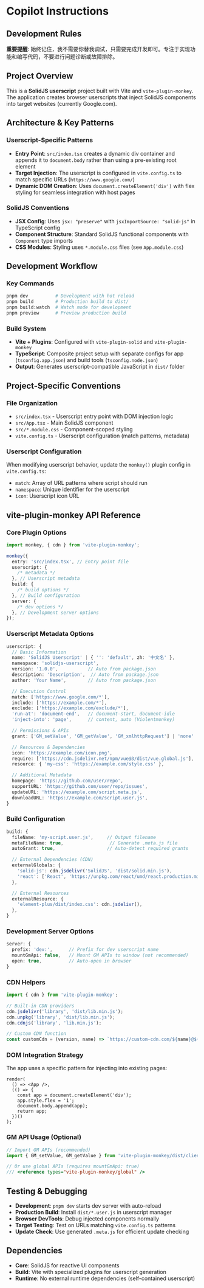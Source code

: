 # Copilot Instructions

## Development Rules

**重要提醒**: 始终记住，我不需要你替我调试，只需要完成开发即可。专注于实现功能和编写代码，不要进行问题诊断或故障排除。

## Project Overview

This is a **SolidJS userscript** project built with Vite and `vite-plugin-monkey`. The application creates browser userscripts that inject SolidJS components into target websites (currently Google.com).

## Architecture & Key Patterns

### Userscript-Specific Patterns

- **Entry Point**: `src/index.tsx` creates a dynamic div container and appends it to `document.body` rather than using a pre-existing root element
- **Target Injection**: The userscript is configured in `vite.config.ts` to match specific URLs (`https://www.google.com/`)
- **Dynamic DOM Creation**: Uses `document.createElement('div')` with flex styling for seamless integration with host pages

### SolidJS Conventions

- **JSX Config**: Uses `jsx: "preserve"` with `jsxImportSource: "solid-js"` in TypeScript config
- **Component Structure**: Standard SolidJS functional components with `Component` type imports
- **CSS Modules**: Styling uses `*.module.css` files (see `App.module.css`)

## Development Workflow

### Key Commands

```bash
pnpm dev          # Development with hot reload
pnpm build        # Production build to dist/
pnpm build:watch  # Watch mode for development
pnpm preview      # Preview production build
```

### Build System

- **Vite + Plugins**: Configured with `vite-plugin-solid` and `vite-plugin-monkey`
- **TypeScript**: Composite project setup with separate configs for app (`tsconfig.app.json`) and build tools (`tsconfig.node.json`)
- **Output**: Generates userscript-compatible JavaScript in `dist/` folder

## Project-Specific Conventions

### File Organization

- `src/index.tsx` - Userscript entry point with DOM injection logic
- `src/App.tsx` - Main SolidJS component
- `src/*.module.css` - Component-scoped styling
- `vite.config.ts` - Userscript configuration (match patterns, metadata)

### Userscript Configuration

When modifying userscript behavior, update the `monkey()` plugin config in `vite.config.ts`:

- `match`: Array of URL patterns where script should run
- `namespace`: Unique identifier for the userscript
- `icon`: Userscript icon URL

## vite-plugin-monkey API Reference

### Core Plugin Options

```typescript
import monkey, { cdn } from 'vite-plugin-monkey';

monkey({
  entry: 'src/index.tsx', // Entry point file
  userscript: {
    /* metadata */
  }, // Userscript metadata
  build: {
    /* build options */
  }, // Build configuration
  server: {
    /* dev options */
  }, // Development server options
});
```

### Userscript Metadata Options

```typescript
userscript: {
  // Basic Information
  name: 'SolidJS Userscript' | { '': 'default', zh: '中文名' },
  namespace: 'solidjs-userscript',
  version: '1.0.0',           // Auto from package.json
  description: 'Description',  // Auto from package.json
  author: 'Your Name',        // Auto from package.json

  // Execution Control
  match: ['https://www.google.com/*'],
  include: ['https://example.com/*'],
  exclude: ['https://example.com/exclude/*'],
  'run-at': 'document-end',   // document-start, document-idle
  'inject-into': 'page',      // content, auto (Violentmonkey)

  // Permissions & APIs
  grant: ['GM_setValue', 'GM_getValue', 'GM_xmlhttpRequest'] | 'none' | '*',

  // Resources & Dependencies
  icon: 'https://example.com/icon.png',
  require: ['https://cdn.jsdelivr.net/npm/vue@3/dist/vue.global.js'],
  resource: { 'my-css': 'https://example.com/style.css' },

  // Additional Metadata
  homepage: 'https://github.com/user/repo',
  supportURL: 'https://github.com/user/repo/issues',
  updateURL: 'https://example.com/script.meta.js',
  downloadURL: 'https://example.com/script.user.js',
}
```

### Build Configuration

```typescript
build: {
  fileName: 'my-script.user.js',     // Output filename
  metaFileName: true,                 // Generate .meta.js file
  autoGrant: true,                   // Auto-detect required grants

  // External Dependencies (CDN)
  externalGlobals: {
    'solid-js': cdn.jsdelivr('SolidJS', 'dist/solid.min.js'),
    'react': ['React', 'https://unpkg.com/react/umd/react.production.min.js'],
  },

  // External Resources
  externalResource: {
    'element-plus/dist/index.css': cdn.jsdelivr(),
  },
}
```

### Development Server Options

```typescript
server: {
  prefix: 'dev:',      // Prefix for dev userscript name
  mountGmApi: false,   // Mount GM APIs to window (not recommended)
  open: true,          // Auto-open in browser
}
```

### CDN Helpers

```typescript
import { cdn } from 'vite-plugin-monkey';

// Built-in CDN providers
cdn.jsdelivr('library', 'dist/lib.min.js');
cdn.unpkg('library', 'dist/lib.min.js');
cdn.cdnjs('library', 'lib.min.js');

// Custom CDN function
const customCdn = (version, name) => `https://custom-cdn.com/${name}@${version}/dist/index.js`;
```

### DOM Integration Strategy

The app uses a specific pattern for injecting into existing pages:

```tsx
render(
  () => <App />,
  (() => {
    const app = document.createElement('div');
    app.style.flex = '1';
    document.body.append(app);
    return app;
  })()
);
```

### GM API Usage (Optional)

```typescript
// Import GM APIs (recommended)
import { GM_setValue, GM_getValue } from 'vite-plugin-monkey/dist/client';

// Or use global APIs (requires mountGmApi: true)
/// <reference types="vite-plugin-monkey/global" />
```

## Testing & Debugging

- **Development**: `pnpm dev` starts dev server with auto-reload
- **Production Build**: Install `dist/*.user.js` in userscript manager
- **Browser DevTools**: Debug injected components normally
- **Target Testing**: Test on URLs matching `vite.config.ts` patterns
- **Update Check**: Use generated `.meta.js` for efficient update checking

## Dependencies

- **Core**: SolidJS for reactive UI components
- **Build**: Vite with specialized plugins for userscript generation
- **Runtime**: No external runtime dependencies (self-contained userscript)
